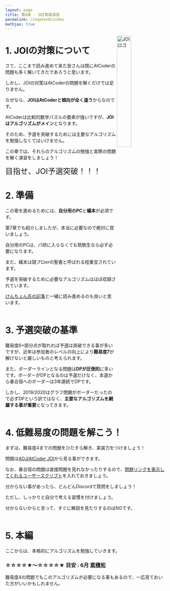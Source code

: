 ```yaml
---
layout: page
title: 第8章 - JOI実践演習
permalink: /chapter8/index
mathjax: true
---
```


<img src="/beginners/assets/chapter8/joi-logo-side.png" width="30%" alt="JOIロゴ" align="right">

# 1. JOIの対策について

さて、ここまで読み進めて来た皆さんは既にAtCoderの問題も多く解いてきたであろうと思います。

しかし、JOIの対策はAtCoderの問題を解くだけでは足りません。

なぜなら、**JOIはAtCoderと傾向が全く違う**からなのです。

AtCoderは比較的数学パズルの要素が強いですが、**JOIはアルゴリズムがメイン**となります。

そのため、予選を突破するためには主要なアルゴリズムを勉強しなくてはいけません。

この章では、それらのアルゴリズムの勉強と実際の問題を解く演習をしましょう！

<font size="5">目指せ、JOI予選突破！！！</font><br>

# 2. 準備

この章を進めるためには、**自分用のPC**と**蟻本**が必須です。

第7章でも紹介しましたが、本当に必要なので絶対に買いましょう。

自分用のPCは、パ研に入らなくても筑駒生なら必ず必要になります。

また、蟻本は競プロerの聖書と呼ばれる程重宝されています。

予選を突破するために必要なアルゴリズムはほぼ収録されています。

[けんちょん氏の記事](https://qiita.com/drken/items/e77685614f3c6bf86f44)と一緒に読み進めるのも良いと思います。<br><br>

# 3. 予選突破の基準

難易度6+部分点が取れれば予選は突破できる事が多いですが、近年は参加者のレベルの向上により**難易度7**が解けないと厳しいものと考えられます。

また、ボーダーラインとなる問題は**DPが圧倒的**に多いです。ボーダーがDPとなるのは予選だけなく、本選から春合宿へのボーダーは3年連続でDPです。

しかし、2019/2020はグラフ問題がボーダーだったので必ずDPという訳ではなく、**主要なアルゴリズムを網羅する事が重要**となってきます。<br><br>

# 4. 低難易度の問題を解こう！

まずは、難易度4までの問題をひたすら解き、実装力をつけましょう！

問題は[AOJ/AtCoder JOI](https://joi.goodbaton.com/)から見る事ができます。

なお、春合宿の問題は直接問題を見れなかったりするので、[問題リンクを表示してくれるユーザースクリプト](https://greasyfork.org/ja/scripts/382313-atcoderlinkcompletionforjoi)を入れておきましょう。

分からない事があったら、どんどんDiscordで質問をしましょう！

ただし、しっかりと自分で考える習慣を付けましょう。

分からないからと言って、すぐに解説を見たりするのはNGです。<br><br>

# 5. 本編

ここからは、本格的にアルゴリズムを勉強していきます。<br>

### ☆☆☆☆★〜☆☆☆☆★ 目安 : 6月 [累積和](./cumulative_sum)

難易度4の問題でもこのアルゴリズムが必要になる事もあるので、一応見ておいた方がいいかもしれません。